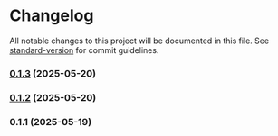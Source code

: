 # Changelog

All notable changes to this project will be documented in this file. See [standard-version](https://github.com/conventional-changelog/standard-version) for commit guidelines.

### [0.1.3](https://github.com/robertluiz/TabStateSync/compare/v0.1.1...v0.1.3) (2025-05-20)

### [0.1.2](https://github.com/robertluiz/TabStateSync/compare/v0.1.1...v0.1.2) (2025-05-20)

### 0.1.1 (2025-05-19)
